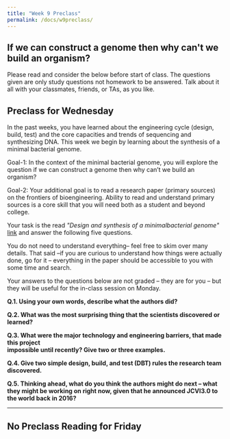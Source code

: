 ```yaml
---
title: "Week 9 Preclass"
permalink: /docs/w9preclass/
---
```


## If we can construct a genome then why can't we build an organism?

Please read and consider the below before start of class. The questions given are only study questions not homework to be answered. Talk about it all with your classmates, friends, or TAs, as you like.

## Preclass for Wednesday

In the past weeks, you have learned about the engineering cycle (design, build, test) and the core capacities and trends of sequencing and synthesizing DNA. This week we begin by learning about the synthesis of a minimal bacterial genome.

Goal-1: In the context of the minimal bacterial genome, you will explore the question if we can construct a genome then why can’t we build an organism?

Goal-2: Your additional goal is to read a research paper (primary sources) on the frontiers of bioengineering. Ability to read and understand primary sources is a core skill that you will need both as a student and beyond college.

Your task is the read *"Design and synthesis of a minimalbacterial genome"* 
 [link](http://science.sciencemag.org/content/351/6280/aad6253) and answer the following five questions. 

You do not need to understand everything– feel free to skim over many details. 
That said –if you are curious to understand how things were actually done, go for it – everything in the paper 
should be accessible to you with some time and search. 

Your answers to the questions below are not graded  – they are for you – but they will be useful for the in-class session on Monday. 

**Q.1. Using your own words, describe what the authors did?**

**Q.2. What was the most surprising thing that the scientists discovered or learned?**

**Q.3. What  were  the  major  technology and engineering  barriers,  that  made  this  project  
impossible  until recently? Give two or three examples.**

**Q.4. Give two simple design, build, and test (DBT) rules the research team discovered.**

**Q.5. Thinking ahead, what do you think the authors might do next – what they might be 
working on right now, given that he announced JCVI3.0 to the world back in 2016?**
____________________________________________________________

## No Preclass Reading for Friday

